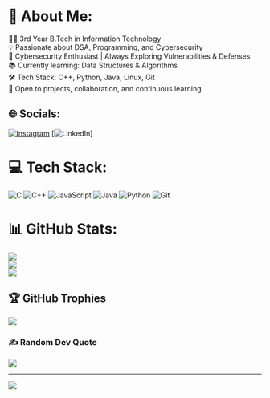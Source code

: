 # 💫 About Me:
👨‍💻 3rd Year B.Tech in Information Technology<br>💡 Passionate about DSA, Programming, and Cybersecurity<br>🔐 Cybersecurity Enthusiast | Always Exploring Vulnerabilities & Defenses<br>📚 Currently learning: Data Structures & Algorithms<br>🛠️ Tech Stack: C++, Python, Java, Linux, Git<br>🌱 Open to projects, collaboration, and continuous learning<br>


## 🌐 Socials:
[![Instagram](https://img.shields.io/badge/Instagram-%23E4405F.svg?logo=Instagram&logoColor=white)](https://instagram.com/the_coderninja) [![LinkedIn](https://img.shields.io/badge/LinkedIn-%230077B5.svg?logo=linkedin&logoColor=white)]

# 💻 Tech Stack:
![C](https://img.shields.io/badge/c-%2300599C.svg?style=for-the-badge&logo=c&logoColor=white) ![C++](https://img.shields.io/badge/c++-%2300599C.svg?style=for-the-badge&logo=c%2B%2B&logoColor=white) ![JavaScript](https://img.shields.io/badge/javascript-%23323330.svg?style=for-the-badge&logo=javascript&logoColor=%23F7DF1E) ![Java](https://img.shields.io/badge/java-%23ED8B00.svg?style=for-the-badge&logo=openjdk&logoColor=white) ![Python](https://img.shields.io/badge/python-3670A0?style=for-the-badge&logo=python&logoColor=ffdd54) ![Git](https://img.shields.io/badge/git-%23F05033.svg?style=for-the-badge&logo=git&logoColor=white)
# 📊 GitHub Stats:
![](https://github-readme-stats.vercel.app/api?username=coderninjai&theme=dark&hide_border=false&include_all_commits=true&count_private=false)<br/>
![](https://nirzak-streak-stats.vercel.app/?user=coderninjai&theme=dark&hide_border=false)<br/>
![](https://github-readme-stats.vercel.app/api/top-langs/?username=coderninjai&theme=dark&hide_border=false&include_all_commits=true&count_private=false&layout=compact)

## 🏆 GitHub Trophies
![](https://github-profile-trophy.vercel.app/?username=coderninjai&theme=radical&no-frame=false&no-bg=true&margin-w=4)

### ✍️ Random Dev Quote
![](https://quotes-github-readme.vercel.app/api?type=horizontal&theme=radical)

---
[![](https://visitcount.itsvg.in/api?id=coderninjai&icon=0&color=0)](https://visitcount.itsvg.in)

<!-- Proudly created with GPRM ( https://gprm.itsvg.in ) -->
